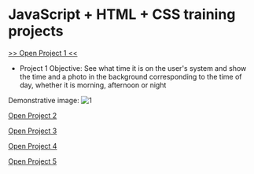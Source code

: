 # JavaScript + HTML + CSS training projects

<a href="https://luangf.github.io/Javascript-HTML-CSS/projeto1/" target="_blank">>> Open Project 1 <<</a>

* Project 1 Objective: See what time it is on the user's system and show the time and a photo in the background corresponding to the time of day, whether it is morning, afternoon or night

Demonstrative image:
![1](https://github.com/user-attachments/assets/e8d0464b-6079-4553-83b0-9c563fd13e7d)


<a href="https://luangf.github.io/Javascript-HTML-CSS/projeto2/" target="_blank">Open Project 2</a>

<a href="https://luangf.github.io/Javascript-HTML-CSS/projeto3/" target="_blank">Open Project 3</a>

<a href="https://luangf.github.io/Javascript-HTML-CSS/projeto4/" target="_blank">Open Project 4</a>

<a href="https://luangf.github.io/Javascript-HTML-CSS/projeto5/" target="_blank">Open Project 5</a>
